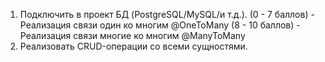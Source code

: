1. Подключить в проект БД (PostgreSQL/MySQL/и т.д.).
 (0 - 7 баллов) - Реализация связи один ко многим @OneToMany
 (8 - 10 баллов) - Реализация связи многие ко многим @ManyToMany
 2. Реализовать CRUD-операции со всеми сущностями.